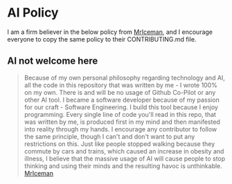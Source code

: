 # AI Policy

I am a firm believer in the below policy from [MrIceman](https://github.com/MrIceman/), and I encourage everyone to copy the same policy to their CONTRIBUTING.md file.

## AI not welcome here

> Because of my own personal philosophy regarding technology and AI, all the code in this repository that was written by me - I wrote 100% on my own.
> There is and will be no usage of Github Co-Pilot or any other AI tool.
> I became a software developer because of my passion for our craft - Software Engineering.
> I build this tool because I enjoy programming.
> Every single line of code you'll read in this repo, that was written by me, is produced first in my mind and then manifested into reality through my hands.
> I encourage any contributor to follow the same principle, though I can't and don't want to put any restrictions on this.
> Just like people stopped walking because they commute by cars and trains, which caused an increase in obesity and illness,
> I believe that the massive usage of AI will cause people to stop thinking and using their minds and the resulting havoc is unthinkable.
> [MrIceman][1]

[1]: [https://github.com/MrIceman/go-uml/blob/master/README.md]
